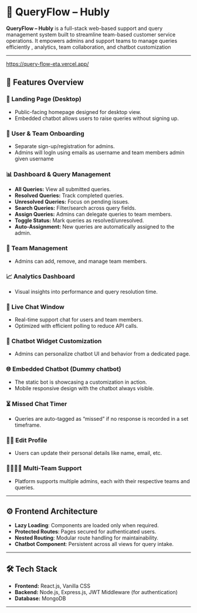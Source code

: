 # 🧾 QueryFlow – Hubly

**QueryFlow – Hubly** is a full-stack web-based support and query management system built to streamline team-based customer service operations. It empowers admins and support teams to manage queries efficiently , analytics, team collaboration, and chatbot customization 

---

https://query-flow-eta.vercel.app/

## 📌 Features Overview

### 🚪 Landing Page (Desktop)
- Public-facing homepage designed for desktop view.
- Embedded chatbot allows users to raise queries without signing up.

### 📝 User & Team Onboarding
- Separate sign-up/registration for admins.
- Admins will logIn using emails as username and team members admin given username

### 📊 Dashboard & Query Management
- **All Queries:** View all submitted queries.
- **Resolved Queries:** Track completed queries.
- **Unresolved Queries:** Focus on pending issues.
- **Search Queries:** Filter/search across query fields.
- **Assign Queries:** Admins can delegate queries to team members.
- **Toggle Status:** Mark queries as resolved/unresolved.
- **Auto-Assignment:** New queries are automatically assigned to the admin.

### 👥 Team Management
- Admins can add, remove, and manage team members.

### 📈 Analytics Dashboard
- Visual insights into performance and query resolution time.

### 💬 Live Chat Window
- Real-time support chat for users and team members.
- Optimized with efficient polling to reduce API calls.

### 🤖 Chatbot Widget Customization
- Admins can personalize chatbot UI and behavior from a dedicated page.

### 🌐 Embedded Chatbot (Dummy chatbot)
- The static bot is showcasing a customization in action.
- Mobile responsive design with the chatbot always visible.

### ⏳ Missed Chat Timer
- Queries are auto-tagged as “missed” if no response is recorded in a set timeframe.

### 🧑‍💼 Edit Profile
- Users can update their personal details like name, email, etc.

### 👨‍👩‍👧‍👦 Multi-Team Support
- Platform supports multiple admins, each with their respective teams and queries.

---

## ⚙️ Frontend Architecture

- **Lazy Loading**: Components are loaded only when required.
- **Protected Routes**: Pages secured for authenticated users.
- **Nested Routing**: Modular route handling for maintainability.
- **Chatbot Component**: Persistent across all views for query intake.

---

## 🛠 Tech Stack

- **Frontend:** React.js, Vanilla CSS  
- **Backend:** Node.js, Express.js, JWT Middleware (for authentication)  
- **Database:** MongoDB

---


